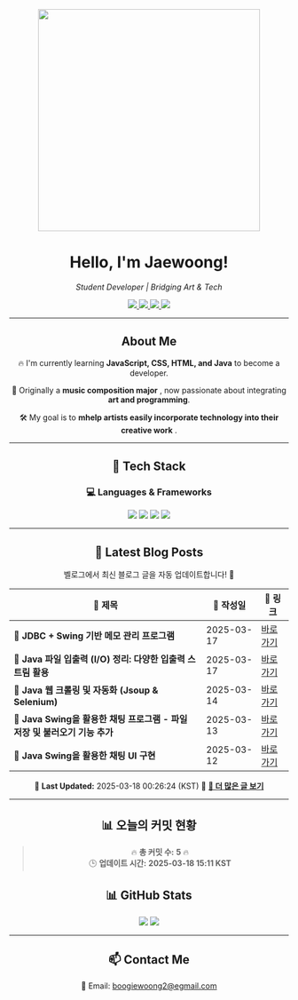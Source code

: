 
<div align="center">
  <img src="https://github.com/Jaewoong-Hwang/Jaewoong-Hwang/blob/main/Character.gif" width="400">
<h1 align="center" font-weight="bold">Hello, I'm Jaewoong! </h1>

<p align="center"><em>Student Developer | Bridging Art & Tech</em></p>

<p align="center">
  <a href="https://github.com/Jaewoong-Hwang">
    <img src="https://img.shields.io/github/followers/Jaewoong-Hwang?label=Follow&style=social" />
  </a>
  <a href="https://velog.io/@mypalebluedot29/posts">
    <img src="https://img.shields.io/badge/Velog-20C997?style=flat-square&logo=velog&logoColor=white"/>
  </a>
  <a href="https://www.youtube.com/@boogiewoong2819">
    <img src="https://img.shields.io/badge/YouTube-FF0000?style=flat-square&logo=youtube&logoColor=white"/>
  </a>
  <a href="https://www.instagram.com/boogie_woong2">
    <img src="https://img.shields.io/badge/Instagram-E4405F?style=flat-square&logo=instagram&logoColor=white"/>
  </a>
</p>

---

## About Me
 <p>🔥 I'm currently learning <strong>JavaScript, CSS, HTML, and Java</strong> to become a developer.</p>
 <p>🎨 Originally a <strong>music composition major</strong> , now passionate about integrating <strong>art and programming</strong>.</p>
 <p>🛠 My goal is to <strong>mhelp artists easily incorporate technology into their creative work</strong> .</p>

---

## 🚀 Tech Stack
### 💻 Languages & Frameworks
<p>
  <img src="https://img.shields.io/badge/JavaScript-F7DF1E?style=for-the-badge&logo=javascript&logoColor=black"/>
  <img src="https://img.shields.io/badge/CSS3-1572B6?style=for-the-badge&logo=css3&logoColor=white"/>
  <img src="https://img.shields.io/badge/HTML5-E34F26?style=for-the-badge&logo=html5&logoColor=white"/>
  <img src="https://img.shields.io/badge/Java-007396?style=for-the-badge&logo=java&logoColor=white"/>
</p>

---



## 📝 Latest Blog Posts
 벨로그에서 최신 블로그 글을 자동 업데이트합니다! 🚀

<!-- BLOG-POST-LIST:START -->
| 📝 제목 | 📅 작성일 | 🔗 링크 |
|---------|------------------|---------|
| **📌 JDBC + Swing 기반 메모 관리 프로그램** | 2025-03-17 | [바로가기](https://velog.io/@mypalebluedot29/JDBC-Swing-기반-메모-관리-프로그램) |
| **📌 Java 파일 입출력 (I/O) 정리: 다양한 입출력 스트림 활용** | 2025-03-17 | [바로가기](https://velog.io/@mypalebluedot29/Java-파일-입출력-IO-정리-다양한-입출력-스트림-활용) |
| **📌 Java 웹 크롤링 및 자동화 (Jsoup & Selenium)** | 2025-03-14 | [바로가기](https://velog.io/@mypalebluedot29/Java-웹-크롤링-및-자동화-Jsoup-Selenium) |
| **📌 Java Swing을 활용한 채팅 프로그램 - 파일 저장 및 불러오기 기능 추가** | 2025-03-13 | [바로가기](https://velog.io/@mypalebluedot29/Java-Swing을-활용한-채팅-프로그램-파일-저장-및-불러오기-기능-추가) |
| **📌 Java Swing을 활용한 채팅 UI 구현** | 2025-03-12 | [바로가기](https://velog.io/@mypalebluedot29/Java-Swing을-활용한-채팅-UI-구현) |

📅 **Last Updated:** 2025-03-18 00:26:24 (KST)
🔗 **[📖 더 많은 글 보기](https://velog.io/@mypalebluedot29)**
<!-- BLOG-POST-LIST:END -->




---


















































































































































































































































































## 📊 오늘의 커밋 현황
> 🔥 **총 커밋 수:** **5** 🔥  
> 🕒 **업데이트 시간:** **2025-03-18 15:11 KST**

## 📊 GitHub Stats
<p align="center">
  <img src="https://github-readme-stats.vercel.app/api?username=Jaewoong-Hwang&show_icons=true&theme=tokyonight"/>
  <img src="https://github-readme-streak-stats.herokuapp.com/?user=Jaewoong-Hwang&theme=tokyonight"/>
</p>


---

## 📫 Contact Me
 📧 Email: boogiewoong2@egmail.com 

</div>






